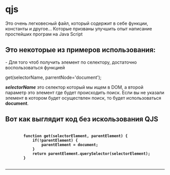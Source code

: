 # qjs
Это очень легковесный файл, который содержит в себе функции, константы и другое...
Которые призваны улучшить опыт написание простейших програм на Java Script
<h2>Это некоторые из примеров использования:</h2>
- Для того чтоб получить элемент по селектору, достаточно воспользоваться функцией

<dode>get(selectorName, parrentNode='document');</code>

<b><i>selectorName</i></b> это селектор который мы ищем в DOM, а второй параметр это элемент
где будет происходить поиск. Если вы не указали элемент в котором будет осуществлен поиск, то будет
использоваться <b>document</b>.

<h2>Вот как выглядит код без искользования <b>QJS<b></h2>
<pre>
    <code>
        function get(selectorElement, parentElement) {
            if(!parentElement) {
                parentElement = document;
            }
            return parentElement.querySelector(selectorElement);
        }
    </code>
</pre>
<hr>